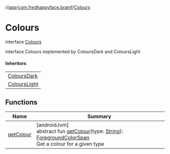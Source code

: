//[app](../../../index.md)/[com.fredhappyface.brainf](../index.md)/[Colours](index.md)

# Colours

interface [Colours](index.md)

interface Colours implemented by ColoursDark and ColoursLight

#### Inheritors

| |
|---|
| [ColoursDark](../-colours-dark/index.md) |
| [ColoursLight](../-colours-light/index.md) |

## Functions

| Name | Summary |
|---|---|
| [getColour](get-colour.md) | [androidJvm]<br>abstract fun [getColour](get-colour.md)(type: [String](https://kotlinlang.org/api/latest/jvm/stdlib/kotlin/-string/index.html)): [ForegroundColorSpan](https://developer.android.com/reference/kotlin/android/text/style/ForegroundColorSpan.html)<br>Get a colour for a given type |

